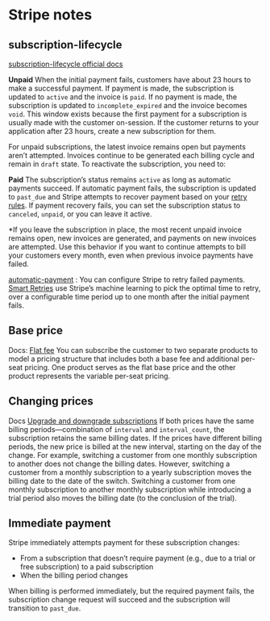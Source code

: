
# Stripe notes

## subscription-lifecycle
[subscription-lifecycle official docs](https://stripe.com/docs/billing/subscriptions/overview#subscription-lifecycle)

**Unpaid**
When the initial payment fails, customers have about 23 hours to make a successful payment. If payment is made, the subscription is updated to `active` and the invoice is `paid`. If no payment is made, the subscription is updated to `incomplete_expired` and the invoice becomes `void`. This window exists because the first payment for a subscription is usually made with the customer on-session. If the customer returns to your application after 23 hours, create a new subscription for them.

For unpaid subscriptions, the latest invoice remains open but payments aren’t attempted. Invoices continue to be generated each billing cycle and remain in `draft` state. To reactivate the subscription, you need to:

**Paid**
The subscription’s status remains `active` as long as automatic payments succeed. If automatic payment fails, the subscription is updated to `past_due` and Stripe attempts to recover payment based on your [retry rules](https://dashboard.stripe.com/account/billing/automatic). If payment recovery fails, you can set the subscription status to `canceled`, `unpaid`, or you can leave it active.

*If you leave the subscription in place, the most recent unpaid invoice remains open, new invoices are generated, and payments on new invoices are attempted. Use this behavior if you want to continue attempts to bill your customers every month, even when previous invoice payments have failed.

[automatic-payment](https://stripe.com/docs/billing/subscriptions/overview#automatic-payment) : You can configure Stripe to retry failed payments.  [Smart Retries](https://dashboard.stripe.com/settings/billing/automatic) use Stripe’s machine learning to pick the optimal time to retry, over a configurable time period up to one month after the initial payment fails.

## Base price
Docs: [Flat fee](https://stripe.com/docs/billing/subscriptions/examples#flat-fee)
You can subscribe the customer to two separate products to model a pricing structure that includes both a base fee and additional per-seat pricing. One product serves as the flat base price and the other product represents the variable per-seat pricing.

## Changing prices
Docs [Upgrade and downgrade subscriptions](https://stripe.com/docs/billing/subscriptions/upgrade-downgrade#changing)
If both prices have the same billing periods—combination of  `interval`  and  `interval_count`, the subscription retains the same billing dates. If the prices have different billing periods, the new price is billed at the new interval, starting on the day of the change. For example, switching a customer from one monthly subscription to another does not change the billing dates. However, switching a customer from a monthly subscription to a yearly subscription moves the billing date to the date of the switch. Switching a customer from one monthly subscription to another monthly subscription while introducing a trial period also moves the billing date (to the conclusion of the trial).

## Immediate payment
Stripe immediately attempts payment for these subscription changes:
-   From a subscription that doesn’t require payment (e.g., due to a trial or free subscription) to a paid subscription
-   When the billing period changes

When billing is performed immediately, but the required payment fails, the subscription change request will succeed and the subscription will transition to  `past_due`.